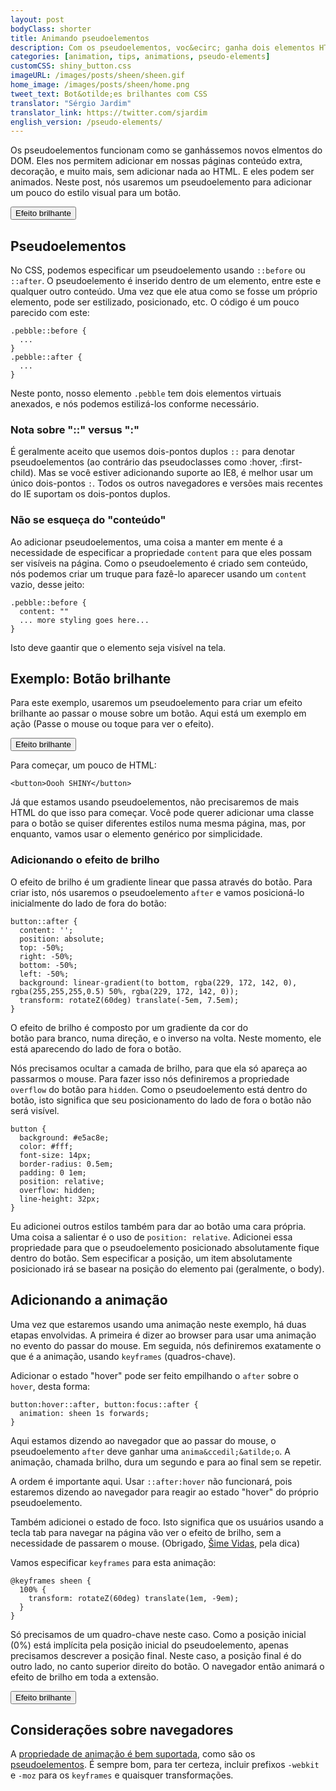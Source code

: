 ```yaml
---
layout: post
bodyClass: shorter
title: Animando pseudoelementos
description: Com os pseudoelementos, voc&ecirc; ganha dois elementos HTML extras. Veja a seguir como anim&aacute;-los quando se passa o mouse (&quot;hover&quot;). Use-os com sabedoria.
categories: [animation, tips, animations, pseudo-elements]
customCSS: shiny_button.css
imageURL: /images/posts/sheen/sheen.gif
home_image: /images/posts/sheen/home.png
tweet_text: Bot&otilde;es brilhantes com CSS
translator: "Sérgio Jardim"
translator_link: https://twitter.com/sjardim
english_version: /pseudo-elements/
---
```


Os pseudoelementos funcionam como se ganh&aacute;ssemos novos elmentos do DOM. Eles nos permitem adicionar&nbsp;em nossas p&aacute;ginas&nbsp;conte&uacute;do extra, decora&ccedil;&atilde;o, e muito&nbsp;mais, sem adicionar nada ao HTML. E eles podem ser animados. Neste post, n&oacute;s usaremos um pseudoelemento para adicionar um pouco do estilo visual para um bot&atilde;o.

<section class="shiny demo-container tap-to-activate"><button>Efeito brilhante</button></section>

## Pseudoelementos

No CSS, podemos especificar um pseudoelemento&nbsp;usando&nbsp;`::before` ou `::after`. O pseudoelemento &eacute; inserido dentro de um elemento, entre este e qualquer outro conte&uacute;do. Uma vez que ele atua como se fosse um pr&oacute;prio elemento, pode ser estilizado, posicionado, etc. O c&oacute;digo &eacute; um pouco parecido com este:

```
.pebble::before {
  ...
}
.pebble::after {
  ...
}
```

Neste ponto, nosso elemento `.pebble` tem dois elementos virtuais anexados, e n&oacute;s podemos estiliz&aacute;-los conforme necess&aacute;rio.

### Nota sobre &quot;::&quot; versus &quot;:&quot;

&Eacute; geralmente aceito que usemos dois-pontos duplos `::` para denotar pseudoelementos (ao contr&aacute;rio das pseudoclasses como :hover, :first-child). Mas se voc&ecirc; estiver adicionando suporte ao IE8, &eacute; melhor usar um &uacute;nico dois-pontos `:`. Todos os outros navegadores e vers&otilde;es mais recentes do IE suportam os dois-pontos duplos.

### N&atilde;o se esque&ccedil;a do &quot;conte&uacute;do&quot;

Ao adicionar pseudoelementos, uma coisa a manter em mente &eacute; a necessidade de especificar a propriedade `content`&nbsp;para que eles possam ser vis&iacute;veis na p&aacute;gina. Como o pseudoelemento &eacute; criado sem conte&uacute;do, n&oacute;s podemos criar um truque para faz&ecirc;-lo aparecer usando um `content` vazio, desse jeito:

```
.pebble::before {
  content: ""
  ... more styling goes here...
}
```

Isto deve gaantir que o elemento seja vis&iacute;vel na tela.

## Exemplo: Bot&atilde;o brilhante

Para este exemplo, usaremos um pseudoelemento para criar um efeito brilhante ao passar o mouse sobre um bot&atilde;o. Aqui est&aacute; um exemplo em a&ccedil;&atilde;o (Passe o mouse ou toque para ver o efeito).

<section class="shiny demo-container tap-to-activate"><button>Efeito brilhante</button></section>

Para come&ccedil;ar, um pouco de HTML:

```
<button>Oooh SHINY</button>
```

J&aacute; que estamos usando pseudoelementos, n&atilde;o precisaremos de mais HTML do que isso para come&ccedil;ar. Voc&ecirc; pode querer adicionar uma classe para o bot&atilde;o se quiser diferentes estilos numa mesma p&aacute;gina, mas, por enquanto, vamos usar o elemento gen&eacute;rico por simplicidade.

### Adicionando o efeito de brilho

O efeito de brilho &eacute; um gradiente linear que passa atrav&eacute;s do bot&atilde;o. Para criar isto, n&oacute;s usaremos o pseudoelemento `after` e vamos posicion&aacute;-lo inicialmente do lado de fora do bot&atilde;o:

```
button::after {
  content: '';
  position: absolute;
  top: -50%;
  right: -50%;
  bottom: -50%;
  left: -50%;
  background: linear-gradient(to bottom, rgba(229, 172, 142, 0), rgba(255,255,255,0.5) 50%, rgba(229, 172, 142, 0));
  transform: rotateZ(60deg) translate(-5em, 7.5em);
}
```

O efeito de brilho &eacute; composto por um gradiente da cor&nbsp;do bot&atilde;o&nbsp;para&nbsp;branco, numa dire&ccedil;&atilde;o, e o inverso na volta. Neste momento, ele est&aacute; aparecendo do lado de fora o bot&atilde;o.

N&oacute;s precisamos ocultar a camada de brilho, para que ela s&oacute; apare&ccedil;a ao passarmos o mouse. Para fazer isso n&oacute;s definiremos a propriedade `overflow` do bot&atilde;o para `hidden`. Como o pseudoelemento est&aacute; dentro do bot&atilde;o, isto significa que seu posicionamento do lado de fora o bot&atilde;o n&atilde;o ser&aacute; vis&iacute;vel.

```
button {
  background: #e5ac8e;
  color: #fff;
  font-size: 14px;
  border-radius: 0.5em;
  padding: 0 1em;
  position: relative;
  overflow: hidden;
  line-height: 32px;
}
```

Eu adicionei outros estilos tamb&eacute;m para dar ao bot&atilde;o uma cara pr&oacute;pria. Uma coisa a salientar &eacute; o uso de `position: relative`. Adicionei essa propriedade para que o pseudoelemento posicionado&nbsp;absolutamente&nbsp;fique dentro do bot&atilde;o. Sem especificar a posi&ccedil;&atilde;o, um item absolutamente posicionado ir&aacute; se basear na posi&ccedil;&atilde;o do elemento pai (geralmente, o body).

## Adicionando a anima&ccedil;&atilde;o

Uma vez que estaremos usando uma anima&ccedil;&atilde;o neste exemplo, h&aacute; duas etapas envolvidas. A primeira &eacute; dizer ao browser para usar uma anima&ccedil;&atilde;o no evento do passar do mouse. Em seguida, n&oacute;s definiremos exatamente o que &eacute; a anima&ccedil;&atilde;o, usando `keyframes` (quadros-chave).

Adicionar o estado &quot;hover&quot; pode ser feito empilhando o `after` sobre o `hover`, desta forma:

```
button:hover::after, button:focus::after {
  animation: sheen 1s forwards;
}
```

Aqui estamos dizendo ao navegador que ao passar do mouse, o pseudoelemento `after` deve ganhar uma `anima&ccedil;&atilde;o`. A anima&ccedil;&atilde;o, chamada brilho, dura um segundo e para ao final sem se repetir.

A ordem &eacute; importante aqui. Usar `::after:hover` n&atilde;o funcionar&aacute;, pois estaremos dizendo ao navegador para reagir ao estado &quot;hover&quot; do pr&oacute;prio pseudoelemento.

Tamb&eacute;m adicionei o estado de foco. Isto significa que os usu&aacute;rios usando a tecla tab para navegar na p&aacute;gina v&atilde;o ver o efeito de brilho, sem a necessidade de passarem o mouse. (Obrigado, [&Scaron;ime Vidas](https://twitter.com/simevidas), pela dica)

Vamos especificar `keyframes` para esta anima&ccedil;&atilde;o:

```
@keyframes sheen {
  100% {
    transform: rotateZ(60deg) translate(1em, -9em);
  }
}
```

S&oacute; precisamos de um quadro-chave neste caso. Como a posi&ccedil;&atilde;o inicial (0%) est&aacute; impl&iacute;cita pela posi&ccedil;&atilde;o inicial do pseudoelemento, apenas precisamos descrever a posi&ccedil;&atilde;o final. Neste caso, a posi&ccedil;&atilde;o final &eacute; do outro lado, no canto superior direito do bot&atilde;o. O navegador ent&atilde;o animar&aacute; o efeito de brilho em toda a extens&atilde;o.

<section class="shiny demo-container tap-to-activate"><button>Efeito brilhante</button></section>

## Considera&ccedil;&otilde;es sobre navegadores

A [propriedade de anima&ccedil;&atilde;o &eacute; bem suportada](http://caniuse.com/#feat=css-animation), como s&atilde;o os [pseudoelementos](http://caniuse.com/#feat=css-gencontent). &Eacute; sempre bom, para ter certeza, incluir prefixos `-webkit` e `-moz` para os `keyframes` e quaisquer transforma&ccedil;&otilde;es.
